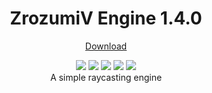 <h1 align="center">ZrozumiV Engine 1.4.0</h1>
<p align="center">
 <a href="https://github.com/ZrozumiloStudio/ZrozumiV-Engine-JS/archive/refs/tags/ZE-V1.4.0.zip">Download</a>
</p>
<p align="center">
  <img src="https://img.shields.io/github/v/release/ZrozumiloStudio/ZrozumiV-Engine-JS?label=Version&color=black">
  <img src="https://img.shields.io/github/repo-size/ZrozumiloStudio/ZrozumiV-Engine-JS?label=Size&color=black">
  <img src="https://img.shields.io/github/languages/top/ZrozumiloStudio/ZrozumiV-Engine-JS?color=black">
  <img src="https://img.shields.io/github/last-commit/ZrozumiloStudio/ZrozumiV-Engine-JS?color=black">
  <img src="https://img.shields.io/github/contributors/ZrozumiloStudio/ZrozumiV-Engine-JS?color=black">
  <br>
  A simple raycasting engine
</p>
